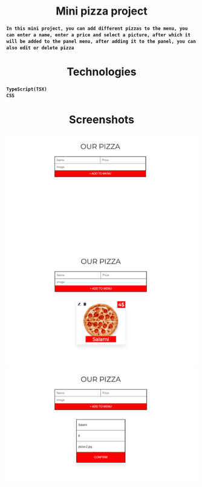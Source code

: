 <h1 align="center">Mini pizza project</h1>

**`In this mini project, you can add different pizzas to the menu, you can enter a name, enter a price and select a picture, after which it will be added to the panel menu, after adding it to the panel, you can also edit or delete pizza`**

<h1 align="center">Technologies</h1>

**`TypeScript(TSX)`** <br/>
**`CSS`**

<h1 align="center">Screenshots</h1>

![Alt text](./public/ps1-1.png)
![Alt text](./public/ps2.png)
![Alt text](./public/ps3.png)
